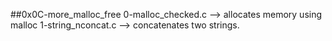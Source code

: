 ##0x0C-more_malloc_free
0-malloc_checked.c --> allocates memory using malloc
1-string_nconcat.c --> concatenates two strings.
